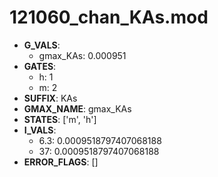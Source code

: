 # 121060_chan_KAs.mod

- **G_VALS**:
  - gmax_KAs: 0.000951
- **GATES**:
  - h: 1
  - m: 2
- **SUFFIX**: KAs
- **GMAX_NAME**: gmax_KAs
- **STATES**: ['m', 'h']
- **I_VALS**:
  - 6.3: 0.0009518797407068188
  - 37: 0.0009518797407068188
- **ERROR_FLAGS**: []
